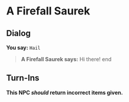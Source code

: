 # A Firefall Saurek


## Dialog

**You say:** `Hail`



>**A Firefall Saurek says:** Hi there!
end



## Turn-Ins



**This NPC *should* return incorrect items given.**





